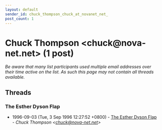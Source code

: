 ```yaml
---
layout: default
sender_id: chuck_thompson_chuck_at_novanet_net_
post_count: 1
---
```


# Chuck Thompson <chuck<span>@</span>nova-net.net> (1 post)

_Be aware that many list participants used multiple email addresses over their time active on the list. As such this page may not contain all threads available._

## Threads

### The Esther Dyson Flap
+ 1996-09-03 (Tue, 3 Sep 1996 12:27:52 +0800) - [The Esther Dyson Flap](/archive/1996/09/be2a504091d02c7a855acd9c7a78a16370295936db3f0003e3824c25d44bbe3e) - _Chuck Thompson \<chuck@nova-net.net\>_

